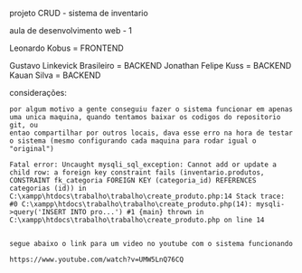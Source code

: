 projeto CRUD - sistema de inventario

aula de desenvolvimento web - 1

Leonardo Kobus = FRONTEND

Gustavo Linkevick Brasileiro = BACKEND
Jonathan Felipe Kuss = BACKEND
Kauan Silva = BACKEND

considerações:

    por algum motivo a gente conseguiu fazer o sistema funcionar em apenas uma unica maquina, quando tentamos baixar os codigos do repositorio git, ou
    entao compartilhar por outros locais, dava esse erro na hora de testar o sistema (mesmo configurando cada maquina para rodar igual o "original")

    Fatal error: Uncaught mysqli_sql_exception: Cannot add or update a child row: a foreign key constraint fails (inventario.produtos, CONSTRAINT fk_categoria FOREIGN KEY (categoria_id) REFERENCES categorias (id)) in C:\xampp\htdocs\trabalho\trabalho\create_produto.php:14 Stack trace: #0 C:\xampp\htdocs\trabalho\trabalho\create_produto.php(14): mysqli->query('INSERT INTO pro...') #1 {main} thrown in C:\xampp\htdocs\trabalho\trabalho\create_produto.php on line 14


    segue abaixo o link para um video no youtube com o sistema funcionando

    https://www.youtube.com/watch?v=UMW5LnQ76CQ